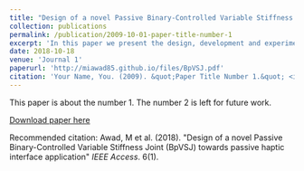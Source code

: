```yaml
---
title: "Design of a novel Passive Binary-Controlled Variable Stiffness Joint (BpVSJ) towards passive haptic interface application"
collection: publications
permalink: /publication/2009-10-01-paper-title-number-1
excerpt: 'In this paper we present the design, development and experimental validation of a novel Binary-Controlled Variable Stiffness Joint (BpVSJ) towards haptic teleoperation and human interaction manipulators applications. The proposed actuator is a proof of concept of a passive revolute joint, where the working principle is based on the recruitment of series-parallel elastic elements. The novelty of the system lies in its design topology, including the capability to involve an (n) number of series-parallel elastic elements to achieve (2^n) levels of stiffness, as compared to current approaches. Accordingly, the level of stiffness can be altered at any position without the need to revert to the initial equilibrium position. The BpVSJ has low energy consumption and short switching time, and is able to rotate freely at zero stiffness without limitations. Further smart features include scalability and relative compactness. This paper details the mathematical stiffness modeling of the proposed actuator mechanism, as well as the experimentally measured performance characteristics. The experimental results matched well with the physical-based modeling in terms of stiffness variation levels. Moreover, Psychophysical experiments were also conducted using (20) healthy subjects in order to evaluate the capability of the BpVSJ to display three different levels of stiffness that are cognitively realized by the users. The participants performed two tasks: a relative cognitive task and an absolute cognitive task. The results show that the BpVSJ is capable of rendering stiffness with high average relative accuracy (Relative Cognitive Task relative accuracy is 97.3%, and Absolute Cognitive Task relative accuracy is 83%).'
date: 2018-10-18
venue: 'Journal 1'
paperurl: 'http://miawad85.github.io/files/BpVSJ.pdf'
citation: 'Your Name, You. (2009). &quot;Paper Title Number 1.&quot; <i>Journal 1</i>. 1(1).'
---
```

This paper is about the number 1. The number 2 is left for future work.

[Download paper here](http://miawad85.github.io/files/BpVSJ.pdf)

Recommended citation: Awad, M et al. (2018). "Design of a novel Passive Binary-Controlled Variable Stiffness Joint (BpVSJ) towards passive haptic interface application" <i>IEEE Access</i>. 6(1).
